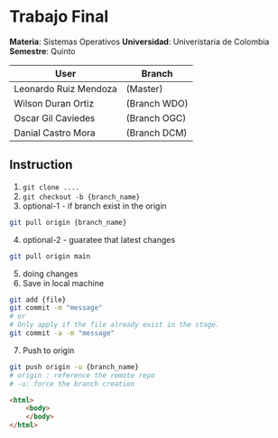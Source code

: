 # Trabajo Final

**Materia**: Sistemas Operativos
**Universidad**: Univeristaria de Colombia
**Semestre**: Quinto

| User | Branch |
| ---- | ------ |
|Leonardo Ruiz Mendoza |	(Master) |
|Wilson Duran Ortiz    |	(Branch WDO)|
|Oscar Gil Caviedes    |        (Branch OGC)|
|Danial Castro Mora    |	(Branch DCM)|

## Instruction 

1. `git clone ....` 
2. `git checkout -b {branch_name}`
3. optional-1 - if branch exist in the origin

```sh
git pull origin {branch_name}
```

4. optional-2 - guaratee that latest changes
```sh
git pull origin main  
```
5. doing changes
6. Save in local machine 
```sh
git add {file}
git commit -m "message"
# or
# Only apply if the file already exist in the stage.
git commit -a -m "message"
``` 

7. Push to origin
```sh 
git push origin -u {branch_name}
# origin : reference the remote repo
# -u: force the branch creation
``` 

```html
<html>
	<body>
	</body>
</html>
```
